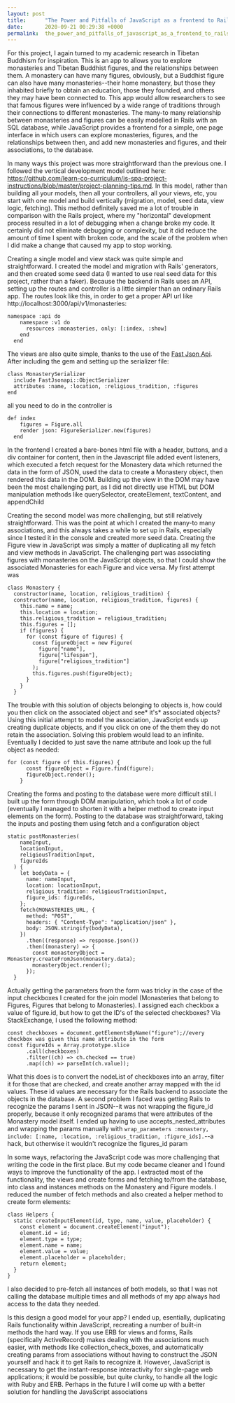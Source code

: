 ```yaml
---
layout: post
title:      "The Power and Pitfalls of JavaScript as a frontend to Rails"
date:       2020-09-21 00:29:38 +0000
permalink:  the_power_and_pitfalls_of_javascript_as_a_frontend_to_rails
---
```



For this project, I again turned to my academic research in Tibetan Buddhism for inspiration. This is an app to allows you to explore monasteries and Tibetan Buddhist figures, and the relationships between them. A monastery can have many figures, obviously, but a Buddhist figure can also have many monasteries--their home monastery, but those they inhabited briefly to obtain an education, those they founded, and others they may have been connected to. This app would allow researchers to see that famous figures were influenced by a wide range of traditions through their connections to different monasteries. The many-to many relationship between monasteries and figures can be easily modelled in Rails with an SQL database, while JavaScript provides a frontend for a simple, one page interface in which users can explore monasteries, figures, and the relationships between then, and add new monasteries and figures, and their associations, to the database.

In many ways this project was more straightforward than the previous one. I followed the vertical development model outlined here: https://github.com/learn-co-curriculum/js-spa-project-instructions/blob/master/project-planning-tips.md. In this model, rather than building all your models, then all your controllers, all your views, etc, you start with one model and build vertically (migration, model, seed data, view logic, fetching). This method definitely saved me a lot of trouble in comparison with the Rails project, where my "horizontal" development process resulted in a lot of debugging when a change broke my code. It certainly did not eliminate debugging or complexity, but it did reduce the amount of time I spent with broken code, and the scale of the problem when I did make a change that caused my app to stop working.

Creating a single model and view stack was quite simple and straightforward. I created the model and migration with Rails' generators, and then created some seed data (I wanted to use real seed data for this project, rather than a faker). Because the backend in Rails uses an API, setting up the routes and controller is a little simpler than an ordinary Rails app. The routes look like this, in order to get a proper API url like http://localhost:3000/api/v1/monasteries:
```
namespace :api do
    namespace :v1 do
      resources :monasteries, only: [:index, :show]
    end
  end
```
The views are also quite simple, thanks to the use of the [Fast Json Api](https://github.com/Netflix/fast_jsonapi/). After including the gem and setting up the serializer file:
```
class MonasterySerializer
  include FastJsonapi::ObjectSerializer
  attributes :name, :location, :religious_tradition, :figures
end
```
all you need to do in the controller is
```
def index
    figures = Figure.all
    render json: FigureSerializer.new(figures)
  end
```
In the frontend I created a bare-bones html file with a header, buttons, and a div container for content,  then in the Javascript file added event listeners, which executed a fetch request for the Monastery data which returned the data in the form of JSON, used the data to create a Monastery object, then rendered this data in the DOM. Building up the view in the DOM may have been the most challenging part, as I did not directly use HTML but DOM manipulation methods like querySelector, createElement, textContent, and appendChild

Creating the second model was more challenging, but still relatively straightforward. This was the point at which I created the many-to many associations, and this always takes a while to set up in Rails, especially since I tested it in the console and created more seed data. Creating the Figure view in JavaScript was simply a matter of duplicating all my fetch and view methods in JavaScript. The challenging part was associating figures with monasteries on the JavaScript objects, so that I could show the associated Monasteries for each Figure and vice versa. My first attempt was 
```
class Monastery {
  constructor(name, location, religious_tradition) {
  constructor(name, location, religious_tradition, figures) {
    this.name = name;
    this.location = location;
    this.religious_tradition = religious_tradition;
    this.figures = [];
    if (figures) {
      for (const figure of figures) {
        const figureObject = new Figure(
          figure["name"],
          figure["lifespan"],
          figure["religious_tradition"]
        );
        this.figures.push(figureObject);
      }
    }
  }
```
The trouble with this solution of objects belonging to objects is, how could you then click on the associated object and see* it's* associated objects? Using this initial attempt to model the association, JavaScript ends up creating duplicate objects, and if you click on one of the them they do not retain the association. Solving this problem would lead to an infinite. Eventually I decided to just save the name attribute and look up the full object as needed:
```
for (const figure of this.figures) {
      const figureObject = Figure.find(figure);
      figureObject.render();
    }
```

Creating the forms and posting to the database were more difficult still. I built up the form through DOM manipulation, which took a lot of code (eventually I managed to shorten it with a helper method to create input elements on the form). Posting to the database was straightforward, taking the inputs and posting them using fetch and a configuration object
```
static postMonasteries(
    nameInput,
    locationInput,
    religiousTraditionInput,
    figureIds
  ) {
    let bodyData = {
      name: nameInput,
      location: locationInput,
      religious_tradition: religiousTraditionInput,
      figure_ids: figureIds,
    };
    fetch(MONASTERIES_URL, {
      method: "POST",
      headers: { "Content-Type": "application/json" },
      body: JSON.stringify(bodyData),
    })
      .then((response) => response.json())
      .then((monastery) => {
        const monasteryObject = Monastery.createFromJson(monastery.data);
        monasteryObject.render();
      });
  }
```
Actually getting the parameters from the form was tricky in the case of the input checkboxes I created for the join model (Monasteries that belong to Figures, Figures that belong to Monasteries). I assigned each checkbox a value of figure.id, but how to get the ID's of the selected checkboxes? Via StackExchange, I used the following method:
```
const checkboxes = document.getElementsByName("figure");//every checkbox was given this name attribute in the form
const figureIds = Array.prototype.slice
      .call(checkboxes)
      .filter((ch) => ch.checked == true)
      .map((ch) => parseInt(ch.value));
```
What this does is to convert the nodeList of checkboxes into an array, filter it for those that are checked, and create another array mapped with the id values. These id values are necessary for the Rails backend to associate the objects in the database. A second problem I faced was getting Rails to recognize the params I sent in JSON--it was not wrapping the figure_id properly, because it only recognized params that were attributes of the Monastery model itself. I ended up having to use accepts_nested_attributes and wrapping the params manually with `wrap_parameters :monastery, include: [:name, :location, :religious_tradition, :figure_ids].`--a hack, but otherwise it wouldn't recognize the figures_id param

In some ways, refactoring the JavaScript code was more challenging that writing the code in the first place. But my code became cleaner and I found ways to improve the functionality of the app. I extracted most of the functionality, the views and create forms and fetching to/from the database, into class and instances methods on the Monastery and Figure models. I reduced the number of fetch methods and also created a helper method to create form elements:
```
class Helpers {
  static createInputElement(id, type, name, value, placeholder) {
    const element = document.createElement("input");
    element.id = id;
    element.type = type;
    element.name = name;
    element.value = value;
    element.placeholder = placeholder;
    return element;
  }
}
```
I also decided to pre-fetch all instances of both models, so that I was not calling the database multiple times and all methods of my app always had access to the data they needed.

Is this design a good model for your app? I ended up, esentially, duplicating Rails functionality within JavaScript, recreating a number of built-in methods the hard way. If you use ERB for views and forms, Rails (specifically ActiveRecord) makes dealing with the associations much easier, with methods like collection_check_boxes, and automatically creating params from associations without having to construct the JSON yourself and hack it to get Rails to recognize it. However, JavaScript is necessary to get the instant-response interactivity for single-page web applications; it would be possible, but quite clunky, to handle all the logic with Ruby and ERB. Perhaps in the future I will come up with a better solution for handling the JavaScript associations



